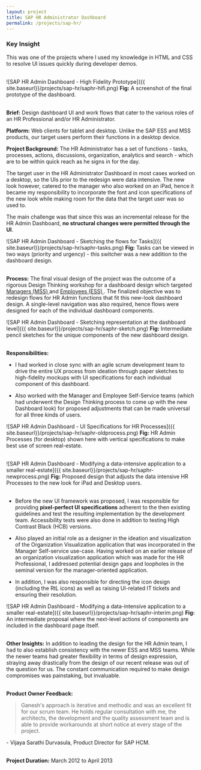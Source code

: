 ```yaml
---
layout: project
title: SAP HR Administrator Dashboard
permalink: /projects/sap-hr/
---
```

<div class = "key-insight">
<h3 class = "key-insight">Key Insight</h3>
This was one of the projects where I used my knowledge in HTML and CSS to resolve UI issues quickly during developer demos.
</div>
<br />

![SAP HR Admin Dashboard - High Fidelity Prototype]({{ site.baseurl}}/projects/sap-hr/saphr-hifi.png)
<span class = "figure-description">
**Fig:** A screenshot of the final prototype of the dashboard.
</span><br /><br />

**Brief:** Design dashboard UI and work flows that cater to the various roles of an HR Professional and/or HR Administrator.

**Platform:** Web clients for tablet and desktop. Unlike the SAP ESS and MSS products, our target users perform their functions in a desktop device.

**Project Background:** The HR Administrator has a set of functions - tasks, processes, actions, discussions, organization, analytics and search - which are to be within quick reach as he signs in for the day.

The target user in the HR Administrator Dashboard in most cases worked on a desktop, so the UIs prior to the redesign were data intensive. The new look however, catered to the manager who also worked on an iPad, hence it became my responsibility to incorporate the font and icon specifications of the new look while making room for the data that the target user was so used to.

The main challenge was that since this was an incremental release for the HR Admin Dashboard, **no structural changes were permitted through the UI**.

![SAP HR Admin Dashboard - Sketching the flows for Tasks]({{ site.baseurl}}/projects/sap-hr/saphr-tasks.png)
<span class = "figure-description">
**Fig:** Tasks can be viewed in two ways (priority and urgency) - this switcher was a new addition to the dashboard design.
</span><br /><br />

**Process:** The final visual design of the project was the outcome of a rigorous Design Thinking workshop for a dashboard design which targeted
<a href="http://www.sap.com/solution/lob/hr/software/manager-self-service/index.html" class="underlined-link" target= "blank">
Managers (MSS)
<span class="fa fa-external-link no-underline"></span></a> and <a href="http://www.sap.com/solution/lob/hr/software/employee-self-service/index.html" class="underlined-link" target= "blank">
Employees (ESS)
<span class="fa fa-external-link no-underline"></span></a>. The finalized objective was to redesign flows for HR Admin functions that fit this new-look dashboard design. A single-level navigation was also required, hence flows were designed for each of the individual dashboard components.

![SAP HR Admin Dashboard - Sketching representation at the dashboard level]({{ site.baseurl}}/projects/sap-hr/saphr-sketch.png)
<span class = "figure-description">
**Fig:** Intermediate pencil sketches for the unique components of the new dashboard design.
</span><br /><br />

**Responsibilities:**

* I had worked in close sync with an agile scrum development team to drive the entire UX process from ideation through paper sketches to high-fidelity mockups with UI specifications for each individual component of this dashboard.

* Also worked with the Manager and Employee Self-Service teams (which had underwent the Design Thinking process to come up with the new Dashboard look) for proposed adjustments that can be made universal for all three kinds of users.

![SAP HR Admin Dashboard - UI Specifications for HR Processes]({{ site.baseurl}}/projects/sap-hr/saphr-oldprocess.png)
<span class = "figure-description">
**Fig:** HR Admin Processes (for desktop) shown here with vertical specifications to make best use of screen real-estate.
</span><br /><br />

![SAP HR Admin Dashboard - Modifying a data-intensive application to a smaller real-estate]({{ site.baseurl}}/projects/sap-hr/saphr-newprocess.png)
<span class = "figure-description">
**Fig:** Proposed design that adjusts the data intensive HR Processes to the new look for iPad and Desktop users.
</span><br /><br />

* Before the new UI framework was proposed, I was responsible for providing **pixel-perfect UI specifications** adherent to the then existing guidelines and test the resulting implementation by the development team. Accessibility tests were also done in addition to testing High Contrast Black (HCB) versions.

* Also played an initial role as a designer in the ideation and visualization of the Organization Visualization application that was incorporated in the Manager Self-service use-case. Having worked on an earlier release of an organization visualization application which was made for the HR Professional, I addressed potential design gaps and loopholes in the seminal version for the manager-oriented application.

* In addition, I was also responsible for directing the icon design (including the RtL icons) as well as raising UI-related IT tickets and ensuring their resolution.

![SAP HR Admin Dashboard - Modifying a data-intensive application to a smaller real-estate]({{ site.baseurl}}/projects/sap-hr/saphr-interim.png)
<span class = "figure-description">
**Fig:** An intermediate proposal where the next-level actions of components are included in the dashboard page itself.
</span><br /><br />

**Other Insights:** In addition to leading the design for the HR Admin team, I had to also establish consistency with the newer ESS and MSS teams. While the newer teams had greater flexibility in terms of design expression, straying away drastically from the design of our recent release was out of the question for us. The constant communication required to make design compromises was painstaking, but invaluable.
<br /><br />

**Product Owner Feedback:**

> Ganesh's approach is iterative and methodic and was an excellent fit for our scrum team. He holds regular consultation with me, the architects, the development and the quality assessment team and is able to provide workarounds at short notice at every stage of the project.

\- Vijaya Sarathi Durvasula, Product Director for SAP HCM.
<br /><br />

**Project Duration:** March 2012 to April 2013
<br /><br />
<br /><br />
